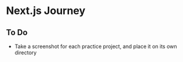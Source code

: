 # Next.js Journey

## To Do

- Take a screenshot for each practice project, and place it on its own directory
